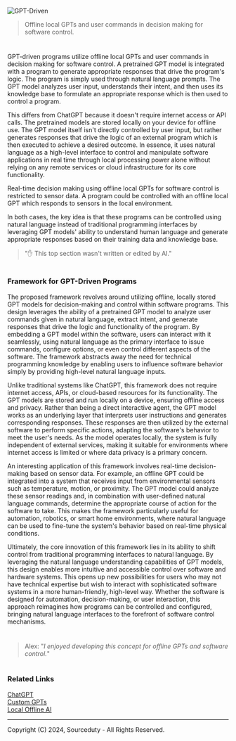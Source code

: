 ![GPT-Driven](https://github.com/user-attachments/assets/334a08c3-f80f-4efb-96a4-cdd51ab0419e)

> Offline local GPTs and user commands in decision making for software control.
#

GPT-driven programs utilize offline local GPTs and user commands in decision making for software control. A pretrained GPT model is integrated with a program to generate appropriate responses that drive the program's logic. The program is simply used through natural language prompts. The GPT model analyzes user input, understands their intent, and then uses its knowledge base to formulate an appropriate response which is then used to control a program.

This differs from ChatGPT because it doesn't require internet access or API calls. The pretrained models are stored locally on your device for offline use. The GPT model itself isn't directly controlled by user input, but rather generates responses that drive the logic of an external program which is then executed to achieve a desired outcome. In essence, it uses natural language as a high-level interface to control and manipulate software applications in real time through local processing power alone without relying on any remote services or cloud infrastructure for its core functionality.

Real-time decision making using offline local GPTs for software control is restricted to sensor data. A program could be controlled with an offline local GPT which responds to sensors in the local environment. 

In both cases, the key idea is that these programs can be controlled using natural language instead of traditional programming interfaces by leveraging GPT models' ability to understand human language and generate appropriate responses based on their training data and knowledge base.

> "✋ This top section wasn't written or edited by AI."

#
### Framework for GPT-Driven Programs

The proposed framework revolves around utilizing offline, locally stored GPT models for decision-making and control within software programs. This design leverages the ability of a pretrained GPT model to analyze user commands given in natural language, extract intent, and generate responses that drive the logic and functionality of the program. By embedding a GPT model within the software, users can interact with it seamlessly, using natural language as the primary interface to issue commands, configure options, or even control different aspects of the software. The framework abstracts away the need for technical programming knowledge by enabling users to influence software behavior simply by providing high-level natural language inputs.

Unlike traditional systems like ChatGPT, this framework does not require internet access, APIs, or cloud-based resources for its functionality. The GPT models are stored and run locally on a device, ensuring offline access and privacy. Rather than being a direct interactive agent, the GPT model works as an underlying layer that interprets user instructions and generates corresponding responses. These responses are then utilized by the external software to perform specific actions, adapting the software's behavior to meet the user's needs. As the model operates locally, the system is fully independent of external services, making it suitable for environments where internet access is limited or where data privacy is a primary concern.

An interesting application of this framework involves real-time decision-making based on sensor data. For example, an offline GPT could be integrated into a system that receives input from environmental sensors such as temperature, motion, or proximity. The GPT model could analyze these sensor readings and, in combination with user-defined natural language commands, determine the appropriate course of action for the software to take. This makes the framework particularly useful for automation, robotics, or smart home environments, where natural language can be used to fine-tune the system's behavior based on real-time physical conditions.

Ultimately, the core innovation of this framework lies in its ability to shift control from traditional programming interfaces to natural language. By leveraging the natural language understanding capabilities of GPT models, this design enables more intuitive and accessible control over software and hardware systems. This opens up new possibilities for users who may not have technical expertise but wish to interact with sophisticated software systems in a more human-friendly, high-level way. Whether the software is designed for automation, decision-making, or user interaction, this approach reimagines how programs can be controlled and configured, bringing natural language interfaces to the forefront of software control mechanisms.

#

> Alex: "*I enjoyed developing this concept for offline GPTs and software control.*"

#
### Related Links

[ChatGPT](https://github.com/sourceduty/ChatGPT)
<br>
[Custom GPTs](https://github.com/sourceduty/Custom_GPTs)
<br>
[Local Offline AI](https://github.com/sourceduty/Local_Offline_AI)

***
Copyright (C) 2024, Sourceduty - All Rights Reserved.

